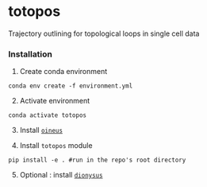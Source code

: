 # totopos
Trajectory outlining for topological loops in single cell data


### Installation 

1. Create conda environment

```
conda env create -f environment.yml 
```

2. Activate environment

```
conda activate totopos
```

3. Install [`oineus`](https://github.com/anigmetov/oineus/)

4. Install `totopos` module

```
pip install -e . #run in the repo's root directory
```

5. Optional : install [`dionysus`](https://mrzv.org/software/dionysus2/#get-build-install)
